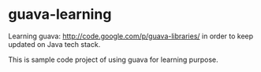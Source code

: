 guava-learning
==============

Learning guava: http://code.google.com/p/guava-libraries/ in order to keep updated on Java tech stack.

This is sample code project of using guava for learning purpose.
